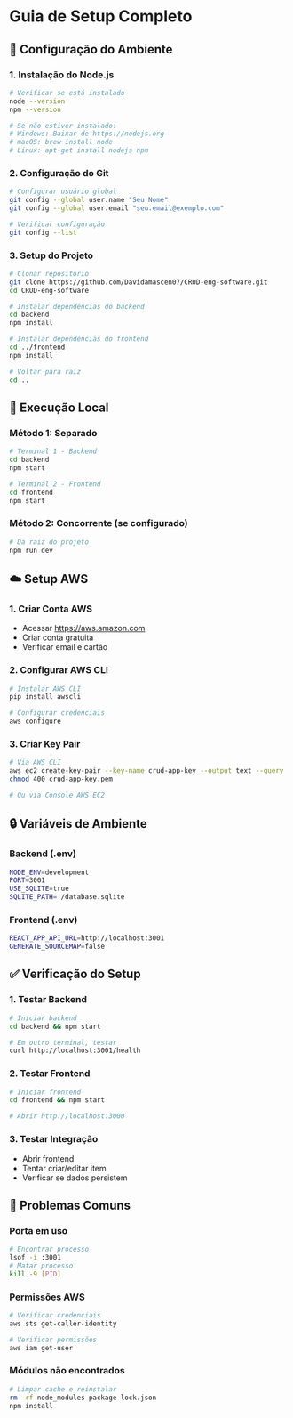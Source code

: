 # Guia de Setup Completo

## 🔧 Configuração do Ambiente

### 1. Instalação do Node.js
```bash
# Verificar se está instalado
node --version
npm --version

# Se não estiver instalado:
# Windows: Baixar de https://nodejs.org
# macOS: brew install node
# Linux: apt-get install nodejs npm
```

### 2. Configuração do Git
```bash
# Configurar usuário global
git config --global user.name "Seu Nome"
git config --global user.email "seu.email@exemplo.com"

# Verificar configuração
git config --list
```

### 3. Setup do Projeto
```bash
# Clonar repositório
git clone https://github.com/Davidamascen07/CRUD-eng-software.git
cd CRUD-eng-software

# Instalar dependências do backend
cd backend
npm install

# Instalar dependências do frontend
cd ../frontend
npm install

# Voltar para raiz
cd ..
```

## 🚀 Execução Local

### Método 1: Separado
```bash
# Terminal 1 - Backend
cd backend
npm start

# Terminal 2 - Frontend
cd frontend
npm start
```

### Método 2: Concorrente (se configurado)
```bash
# Da raiz do projeto
npm run dev
```

## ☁️ Setup AWS

### 1. Criar Conta AWS
- Acessar https://aws.amazon.com
- Criar conta gratuita
- Verificar email e cartão

### 2. Configurar AWS CLI
```bash
# Instalar AWS CLI
pip install awscli

# Configurar credenciais
aws configure
```

### 3. Criar Key Pair
```bash
# Via AWS CLI
aws ec2 create-key-pair --key-name crud-app-key --output text --query 'KeyMaterial' > crud-app-key.pem
chmod 400 crud-app-key.pem

# Ou via Console AWS EC2
```

## 🔒 Variáveis de Ambiente

### Backend (.env)
```bash
NODE_ENV=development
PORT=3001
USE_SQLITE=true
SQLITE_PATH=./database.sqlite
```

### Frontend (.env)
```bash
REACT_APP_API_URL=http://localhost:3001
GENERATE_SOURCEMAP=false
```

## ✅ Verificação do Setup

### 1. Testar Backend
```bash
# Iniciar backend
cd backend && npm start

# Em outro terminal, testar
curl http://localhost:3001/health
```

### 2. Testar Frontend
```bash
# Iniciar frontend
cd frontend && npm start

# Abrir http://localhost:3000
```

### 3. Testar Integração
- Abrir frontend
- Tentar criar/editar item
- Verificar se dados persistem

## 🐛 Problemas Comuns

### Porta em uso
```bash
# Encontrar processo
lsof -i :3001
# Matar processo
kill -9 [PID]
```

### Permissões AWS
```bash
# Verificar credenciais
aws sts get-caller-identity

# Verificar permissões
aws iam get-user
```

### Módulos não encontrados
```bash
# Limpar cache e reinstalar
rm -rf node_modules package-lock.json
npm install
```
